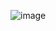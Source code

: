 ![image](https://github.com/cacastillomo03/100dayscsschallenge/assets/77814153/549453b1-33a3-4582-8d9a-7e8400075321)
